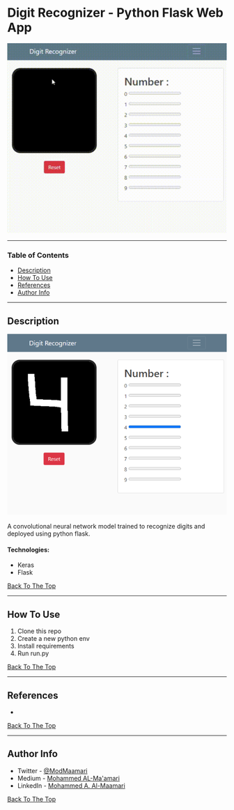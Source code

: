 # Digit Recognizer - Python Flask Web App

![Project Image](images/main_01.gif)

---

### Table of Contents

- [Description](#description)
- [How To Use](#how-to-use)
- [References](#references)
- [Author Info](#author-info)

---

## Description
![Project Image](images/01.png)

A convolutional neural network model trained to recognize digits and deployed using python flask.

#### Technologies:

- Keras 
- Flask


[Back To The Top](#digit-recognizer---python-flask-web-app)

---

## How To Use

1. Clone this repo
2. Create a new python env
3. Install requirements
4. Run run.py

[Back To The Top](#digit-recognizer---python-flask-web-app)

---

## References

- 

[Back To The Top](#digit-recognizer---python-flask-web-app)

---

## Author Info

- Twitter - [@ModMaamari](https://twitter.com/ModMaamari)
- Medium - [Mohammed AL-Ma'amari](https://medium.com/@mamarih1)
- LinkedIn - [Mohammed A. Al-Maamari
](https://www.linkedin.com/in/mohammed-maamari)

[Back To The Top](#digit-recognizer---python-flask-web-app)